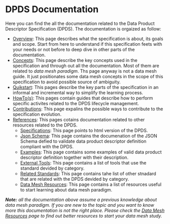 # DPDS Documentation

Here you can find the all the documentation related to the Data Product Descriptor Specification (DPDS). The documentation is orgaized as follow:

- [Overview](./overview/README.md): This page describes what the specification is about, its goals and scope. Start from here to understand if this specification feets with your needs or not before to deep dive in other parts of the documentation.
- [Concepts](./concepts/README.md): This page describe the key concepts used in the specification and through out all the documentation. Most of them are related to *data mesh paradigm*. Ths page anyway is not a data mesh guide. It just positionates some data mesh concepts in the scope of this specification to avoid possible source of ambiguity. 
- [Quikstart](./quickstart/README.md): This pages describe the key parts of the specification in an informal and incremental way to simplify the learning process.
- [HowTo(s)](./howto/README.md): This pages contain guides that describe how to perform specific activites related to the DPDS lifecycle management.
- [Contributions](./contributions/README.md): This page expalins the possible ways to contribute to the specification evolution.
- [References](./references/README.md): This pages cotains documentation related to other resources related to the DPDS.
    - [Specifications](./references/specifications/README.md): This page points to html version of the DPDS.
    - [Json Schema](./references/schemas/README.md): This page contains the documenation of the JSON Schema defied to validate data product descriptor definition compliant with the DPDS.
    - [Examples](./references/examples.md): This page contains some examples of valid data product descriptor definition together with their description.
    - [External Tools](./references/tools.md): This page contains a list of tools that use the standard devided by category.
    - [Related Standards](./references/standards.md): This page contains tahe list of other stnadard that are related with the DPDS devided by category.
    - [Data Mesh Resources](./references/resources.md): This page contains a list of resources useful to start learning about data mesh paradigm.

***Note:*** *all the documentation above assume a previous knowledge about data mesh paradigm. If you are new to the topic and you want to know more this documentation is not the right place. Please check the [Data Mesh Resources](./datamesh/README.md) page to find out better resources to start your data mesh study.*